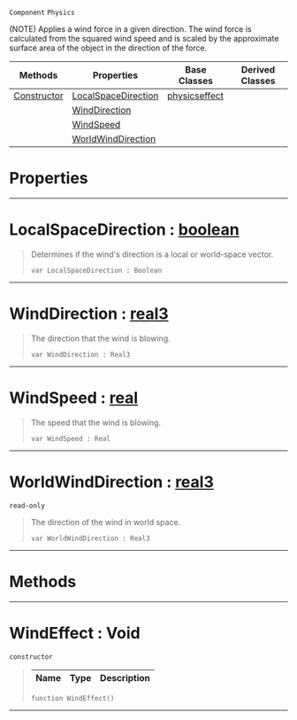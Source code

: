  `Component` `Physics`



(NOTE) Applies a wind force in a given direction. The wind force is calculated from the squared wind speed and is scaled by the approximate surface area of the object in the direction of the force.

|Methods|Properties|Base Classes|Derived Classes|
|---|---|---|---|
|[ Constructor](windeffect.md#windeffect-void)|[ LocalSpaceDirection](windeffect.md#localspacedirection-zero)|[physicseffect](physicseffect.md)| |
| |[ WindDirection](windeffect.md#winddirection-zilch-engin)| | |
| |[ WindSpeed](windeffect.md#windspeed-zilch-engine-do)| | |
| |[ WorldWindDirection](windeffect.md#worldwinddirection-zero)| | |


 #  Properties


---  
 #  LocalSpaceDirection : [boolean](../nada_base_types/boolean.md)

> Determines if the wind's direction is a local or world-space vector.
> ``` lang=cpp, name=Nada
> var LocalSpaceDirection : Boolean


---  
 #  WindDirection : [real3](../nada_base_types/real3.md)

> The direction that the wind is blowing.
> ``` lang=cpp, name=Nada
> var WindDirection : Real3


---  
 #  WindSpeed : [real](../nada_base_types/real.md)

> The speed that the wind is blowing.
> ``` lang=cpp, name=Nada
> var WindSpeed : Real


---  
 #  WorldWindDirection : [real3](../nada_base_types/real3.md)

 `read-only`

> The direction of the wind in world space.
> ``` lang=cpp, name=Nada
> var WorldWindDirection : Real3


---  
 #  Methods


---  
 #  WindEffect : Void

 `constructor`

> 
> |Name|Type|Description|
> |---|---|---|
> ``` lang=cpp, name=Nada
> function WindEffect()
> ``` 


---  
 

 